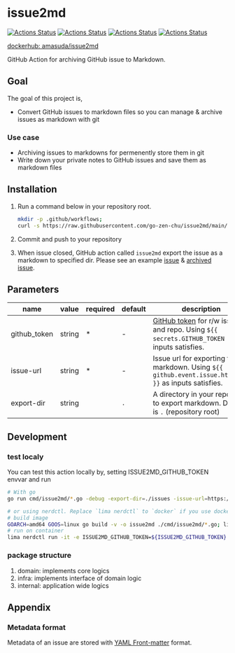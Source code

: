 # issue2md

[![Actions Status](https://github.com/go-zen-chu/issue2md/workflows/ci/badge.svg)](https://github.com/go-zen-chu/issue2md/actions/workflows/ci.yml)
[![Actions Status](https://github.com/go-zen-chu/issue2md/workflows/push-image/badge.svg)](https://github.com/go-zen-chu/issue2md/actions/workflows/push-image.yml)
[![Actions Status](https://github.com/go-zen-chu/issue2md/workflows/test-issue2md/badge.svg)](https://github.com/go-zen-chu/issue2md/actions/workflows/test-issue2md.yml)
[![Actions Status](https://github.com/go-zen-chu/issue2md/workflows/issue2md/badge.svg)](https://github.com/go-zen-chu/issue2md/actions/workflows/issue2md.yml)

[dockerhub: amasuda/issue2md](https://hub.docker.com/repository/docker/amasuda/issue2md)

GitHub Action for archiving GitHub issue to Markdown.

## Goal

The goal of this project is,

- Convert GitHub issues to markdown files so you can manage & archive issues as markdown with git

### Use case

- Archiving issues to markdowns for permenently store them in git
- Write down your private notes to GitHub issues and save them as markdown files

## Installation

1. Run a command below in your repository root.

    ```bash
    mkdir -p .github/workflows; 
    curl -s https://raw.githubusercontent.com/go-zen-chu/issue2md/main/docs/issue2md.yml -o .github/workflows/issue2md.yml
    ```

1. Commit and push to your repository
1. When issue closed, GitHub action called `issue2md` export the issue as a markdown to specified dir. Please see an example [issue](https://github.com/go-zen-chu/issue2md/issues/2) & [archived issue](https://github.com/go-zen-chu/issue2md/blob/main/issues/test%20issue.md).

## Parameters

| name         | value  | required | default | description                                                                                                                                                                                                             |
|--------------|--------|----------|---------|-------------------------------------------------------------------------------------------------------------------------------------------------------------------------------------------------------------------------|
| github_token | string | *        | -       | [GitHub token](https://docs.github.com/en/actions/security-guides/automatic-token-authentication#using-the-github_token-in-a-workflow) for r/w issue and repo. Using `${{ secrets.GITHUB_TOKEN }}` as inputs satisfies. |
| issue-url    | string | *        | -       | Issue url for exporting to markdown. Using `${{ github.event.issue.html_url }}` as inputs satisfies.                                                                                                                    |
| export-dir   | string |          | `.`     | A directory in your repository to export markdown. Default is `.` (repository root)                                                                                                                             |

## Development

### test localy

You can test this action locally by, setting ISSUE2MD_GITHUB_TOKEN envvar and run

```bash
# With go
go run cmd/issue2md/*.go -debug -export-dir=./issues -issue-url=https://github.com/go-zen-chu/issue2md/issues/2

# or using nerdctl. Replace `lima nerdctl` to `docker` if you use docker
# build image
GOARCH=amd64 GOOS=linux go build -v -o issue2md ./cmd/issue2md/*.go; lima nerdctl build -t issue2md:latest .
# run on container
lima nerdctl run -it -e ISSUE2MD_GITHUB_TOKEN=${ISSUE2MD_GITHUB_TOKEN} --rm issue2md:latest -- -debug -issue-url=https://github.com/go-zen-chu/issue2md/issues/2 
```

### package structure

1. domain: implements core logics
2. infra: implements interface of domain logic
3. internal: application wide logics

## Appendix

### Metadata format

Metadata of an issue are stored with [YAML Front-matter](https://jekyllrb.com/docs/front-matter/) format.
